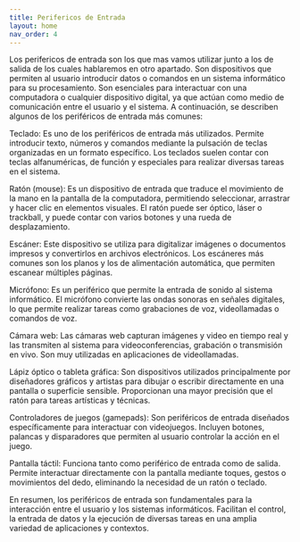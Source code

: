```yaml
---
title: Perifericos de Entrada
layout: home
nav_order: 4
---
```

Los perifericos de entrada son los que mas vamos utilizar junto a los de salida de los cuales hablaremos en otro apartado.
Son dispositivos que permiten al usuario introducir datos o comandos en un sistema informático para su procesamiento. 
Son esenciales para interactuar con una computadora o cualquier dispositivo digital, ya que actúan como medio de comunicación entre el usuario y el sistema. 
A continuación, se describen algunos de los periféricos de entrada más comunes:

Teclado: Es uno de los periféricos de entrada más utilizados. Permite introducir texto, números y comandos mediante la pulsación de teclas organizadas en un formato específico. Los teclados suelen contar con teclas alfanuméricas, de función y especiales para realizar diversas tareas en el sistema.

Ratón (mouse): Es un dispositivo de entrada que traduce el movimiento de la mano en la pantalla de la computadora, permitiendo seleccionar, arrastrar y hacer clic en elementos visuales. El ratón puede ser óptico, láser o trackball, y puede contar con varios botones y una rueda de desplazamiento.

Escáner: Este dispositivo se utiliza para digitalizar imágenes o documentos impresos y convertirlos en archivos electrónicos. Los escáneres más comunes son los planos y los de alimentación automática, que permiten escanear múltiples páginas.

Micrófono: Es un periférico que permite la entrada de sonido al sistema informático. El micrófono convierte las ondas sonoras en señales digitales, lo que permite realizar tareas como grabaciones de voz, videollamadas o comandos de voz.

Cámara web: Las cámaras web capturan imágenes y video en tiempo real y las transmiten al sistema para videoconferencias, grabación o transmisión en vivo. Son muy utilizadas en aplicaciones de videollamadas.

Lápiz óptico o tableta gráfica: Son dispositivos utilizados principalmente por diseñadores gráficos y artistas para dibujar o escribir directamente en una pantalla o superficie sensible. Proporcionan una mayor precisión que el ratón para tareas artísticas y técnicas.

Controladores de juegos (gamepads): Son periféricos de entrada diseñados específicamente para interactuar con videojuegos. Incluyen botones, palancas y disparadores que permiten al usuario controlar la acción en el juego.

Pantalla táctil: Funciona tanto como periférico de entrada como de salida. Permite interactuar directamente con la pantalla mediante toques, gestos o movimientos del dedo, eliminando la necesidad de un ratón o teclado.

En resumen, los periféricos de entrada son fundamentales para la interacción entre el usuario y los sistemas informáticos. Facilitan el control, la entrada de datos y la ejecución de diversas tareas en una amplia variedad de aplicaciones y contextos.
